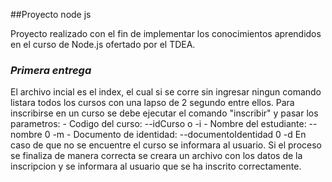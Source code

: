 ##Proyecto node js

Proyecto realizado con el fin de implementar los conocimientos aprendidos en el curso de Node.js ofertado por el TDEA.

### ***Primera entrega***
El archivo incial es el index, el cual si se corre sin ingresar ningun comando listara todos los cursos con una lapso de 2 segundo entre ellos.
Para inscribirse en un curso se debe ejecutar el comando "inscribir" y pasar los parametros:
	- Codigo del curso: --idCurso o -i
	- Nombre del estudiante: --nombre 0 -m
	- Documento de identidad: --documentoIdentidad 0 -d
En caso de que no se encuentre el curso se informara al usuario.
Si el proceso se finaliza de manera correcta se creara un archivo con los datos de la inscripcion y se informara al usuario que se ha inscrito correctamente.